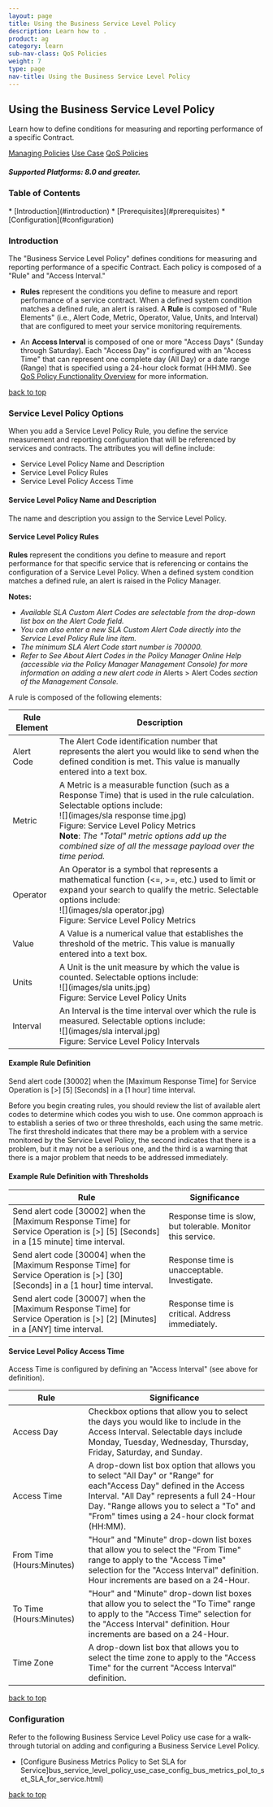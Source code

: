 ```yaml
---
layout: page
title: Using the Business Service Level Policy
description: Learn how to .
product: ag
category: learn
sub-nav-class: QoS Policies
weight:	7
type: page
nav-title: Using the Business Service Level Policy
---
```


## Using the Business Service Level Policy
Learn how to define conditions for measuring and reporting performance of a specific Contract.

<a href="policy_management.htm" class="button secondary">Managing Policies</a>  <a href="policies_use_case_toc.html" class="button secondary">Use Case</a> <a href="qos_policies.htm" class="button secondary">QoS Policies</a> 

<h5 class="stamp">Supported Platforms: 8.0 and greater.</h5>

### Table of Contents
<div id="toc-marker"></div>
* [Introduction](#introduction)
* [Prerequisites](#prerequisites)
* [Configuration](#configuration)


### Introduction

The "Business Service Level Policy" defines conditions for measuring and reporting performance of a specific Contract. Each policy is composed of a "Rule" and "Access Interval." 

* **Rules** represent the conditions you define to measure and report performance of a service contract. When a defined system condition matches a defined rule, an alert is raised. A **Rule** is composed of "Rule Elements" (i.e., Alert Code, Metric, Operator, Value, Units, and Interval) that are configured to meet your service monitoring requirements.

* An **Access Interval** is composed of one or more "Access Days" (Sunday through Saturday). Each "Access Day" is configured with an "Access Time" that can represent one complete day (All Day) or a date range (Range) that is specified using a 24-hour clock format (HH:MM). See [QoS Policy Functionality Overview](../qos_policies.htm) for more information.

<a href="#top">back to top</a>

### Service Level Policy Options

When you add a Service Level Policy Rule, you define the service measurement and reporting configuration that will be referenced by services and contracts. The attributes you will define include:

* Service Level Policy Name and Description
* Service Level Policy Rules
* Service Level Policy Access Time

#### Service Level Policy Name and Description

The name and description you assign to the Service Level Policy.

#### Service Level Policy Rules

**Rules** represent the conditions you define to measure and report performance for that specific service that is referencing or contains the configuration of a Service Level Policy. When a defined system condition matches a defined rule, an alert is raised in the Policy Manager.

**Notes:** 

* *Available SLA Custom Alert Codes are selectable from the drop-down list box on the Alert Code field.*
* *You can also enter a new SLA Custom Alert Code directly into the Service Level Policy Rule line item.*
* *The minimum SLA Alert Code start number is 700000.*
* *Refer to See About Alert Codes in the Policy Manager Online Help (accessible via the Policy Manager Management Console) for more information on adding a new alert code in* Alerts > Alert Codes *section of the Management Console.*

A rule is composed of the following elements:

Rule Element  | Description
------------- | -------------
Alert Code  | The Alert Code identification number that represents the alert you would like to send when the defined condition is met. This value is manually entered into a text box.
Metric  | A Metric is a measurable function (such as a Response Time) that is used in the rule calculation. Selectable options include: <br> ![](images/sla response time.jpg) <br> Figure: Service Level Policy Metrics <br> **Note**: *The "Total" metric options add up the combined size of all the message payload over the time period.*
Operator  | An Operator is a symbol that represents a mathematical function (<=, >=, etc.) used to limit or expand your search to qualify the metric. Selectable options include: <br> ![](images/sla operator.jpg) <br> Figure: Service Level Policy Metrics
Value  | A Value is a numerical value that establishes the threshold of the metric.  This value is manually entered into a text box.
Units  | A Unit is the unit measure by which the value is counted. Selectable options include: <br> ![](images/sla units.jpg) <br> Figure: Service Level Policy Units
Interval  | An Interval is the time interval over which the rule is measured. Selectable options include: <br> ![](images/sla interval.jpg) <br> Figure: Service Level Policy Intervals

#### Example Rule Definition

Send alert code [30002] when the [Maximum Response Time] for Service Operation is
[>] [5] [Seconds] in a [1 hour] time interval.

Before you begin creating rules, you should review the list of available alert codes to determine which codes you wish to use. One common approach is to establish a series of two or three thresholds, each using the same metric. The first threshold indicates that there may be a problem with a service monitored by the Service Level Policy, the second indicates that there is a problem, but it may not be a serious one, and the third is a warning that there is a major problem that needs to be addressed immediately.

#### Example Rule Definition with Thresholds

Rule  | Significance
------------- | -------------
Send alert code [30002] when the [Maximum Response Time] for Service Operation is [>] [5] [Seconds] in a [15 minute] time interval.  | Response time is slow, but tolerable. Monitor this service.
Send alert code [30004] when the [Maximum Response Time] for Service Operation is [>] [30] [Seconds] in a [1 hour] time interval.  | Response time is unacceptable. Investigate.
 Send alert code [30007] when the [Maximum Response Time] for Service Operation is [>] [2] [Minutes] in a [ANY] time interval. | Response time is critical. Address immediately.

#### Service Level Policy Access Time

Access Time is configured by defining an "Access Interval" (see above for definition).

Rule  | Significance
------------- | -------------
Access Day  | Checkbox options that allow you to select the days you would like to include in the Access Interval. Selectable days include Monday, Tuesday, Wednesday, Thursday, Friday, Saturday, and Sunday.
Access Time  | A drop-down list box option that allows you to select "All Day" or "Range" for each"Access Day" defined in the Access Interval. "All Day" represents a full 24-Hour Day. "Range allows you to select a "To" and "From" times using a 24-hour clock format (HH:MM).
From Time (Hours:Minutes)  | "Hour" and "Minute" drop-down list boxes that allow you to select the "From Time" range to apply to the "Access Time" selection for the "Access Interval" definition. Hour increments are based on a 24-Hour.
To Time (Hours:Minutes)  | "Hour" and "Minute" drop-down list boxes that allow you to select the "To Time" range to apply to the "Access Time" selection for the "Access Interval" definition. Hour increments are based on a 24-Hour.
Time Zone  | A drop-down list box that allows you to select the time zone to apply to the "Access Time" for the current "Access Interval" definition.

<a href="#top">back to top</a>

### Configuration

Refer to the following Business Service Level Policy use case for a walk-through tutorial on adding and configuring a Business Service Level Policy. 

* [Configure Business Metrics Policy to Set SLA for Service]bus_service_level_policy_use_case_config_bus_metrics_pol_to_set_SLA_for_service.html) 


<p></p>
<a href="#top">back to top</a>